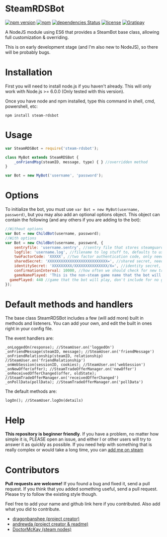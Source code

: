 # SteamRDSBot

[![npm version](https://badge.fury.io/js/steam-rdsbot.svg)](https://www.npmjs.com/package/steam-rdsbot)
[![npm](https://img.shields.io/npm/dw/steam-rdsbot.svg)](https://www.npmjs.com/package/steam-rdsbot)
[![dependencies Status](https://david-dm.org/ricardosohn/node-steam-rdsbot/status.svg)](https://www.npmjs.com/package/steam-rdsbot)
[![license](https://img.shields.io/github/license/mashape/apistatus.svg)](https://github.com/ricardosohn/node-steam-rdsbot/blob/master/LICENSE)
[![Gratipay](https://img.shields.io/gratipay/user/ricardosohn.svg)](https://gratipay.com/~ricardosohn/)

A NodeJS module using ES6 that provides a SteamBot base class, allowing full customization & overriding.

This is on early development stage (and I'm also new to NodeJS), so there will be probably bugs.

# Installation
First you will need to install node.js if you haven't already. This will only work with Node.js >= 6.0.0 (Only tested with this version).

Once you have node and npm installed, type this command in shell, cmd, powershell, etc:
```
npm install steam-rdsbot 
```

# Usage

```JavaScript
var SteamRDSBot = require('steam-rdsbot');

class MyBot extends SteamRDSBot {
	_onFriendMsg(steamID, message, type) { } //overridden method
}

var Bot = new MyBot('username', 'password');
```

# Options
To initialize the bot, you must use `var Bot = new MyBot(username, password)`, but you may also add an optional options object. This object can contain the following (and any others if you are adding to the bot):
```JavaScript
//Without options
var Bot = new ChildBot(username, password);
//With options
var Bot = new ChildBot(username, password, {
	sentryfile: 'username.sentry', //sentry file that stores steamguard info, defaults to username.sentry
	logfile: 'username.log', //filename to log stuff to, defaults to username.log
	twoFactorCode: 'XXXXX', //two factor authentication code, only needed if you're using the mobile 2FA
	sharedSecret: 'XXXXXXXXXXXXXXXXXXXXXXXXXXX=', //shared secret, needed to automatically generate twoFactorCode
	identitySecret: 'XXXXXXXXX/XXXXXXXXXXXXXXX/X=', //identity secret, needed to automatically confirm trade offers, must be used with confirmationInterval
	confirmationInterval: 10000, //how often we should check for new trades to confirm in miliseconds, must be used with identitySecret
	gameNamePlayed: 'This is the non-steam game name that the bot will play',
  gamePlayed: 440 //game that the bot will play, don't include for no game
});
```

# Default methods and handlers

The base class SteamRDSBot includes a few (will add more) built in methods and listeners. 
You can add your own, and edit the built in ones right in your config file.

The event handlers are:
```
_onLoggedOn(response); //SteamUser.on('loggedOn')
_onFriendMessage(steamID, message); //SteamUser.on('friendMessage')
_onFriendRelationship(steamID, relationship) //SteamUser.on('friendRelationship')
_onWebSession(sessionID, cookies); //SteamUser.on('webSession')
_onNewOffer(offer); //SteamTradeOfferManager.on('newOffer')
_onReceivedOfferChanged(offer, oldState); //SteamTradeOfferManager.on('receivedOfferChanged')
_onPollData(pollData); //SteamTradeOfferManager.on('pollData')
```

The default methods are:
```
logOn(); //SteamUser.logOn(details)
```
# Help
**This repository is beginner friendly**. If you have a problem, no matter how simple it is, PLEASE open an issue, and either I or other users will try to answer it as quickly as possible. 
If you need help with something that is really complex or would take a long time, you can [add me on steam](http://steamcommunity.com/id/ricardosohn/)

# Contributors
**Pull requests are welcome!** If you found a bug and fixed it, send a pull request.
If you think that you added something useful, send a pull request. 
Please try to follow the existing style though.

Feel free to add your name and github link here if you contributed. Also add what you did to contribute.

* [dragonbanshee (project creator)](https://github.com/dragonbanshee)
* [andrewda (project creator & readme)](https://github.com/andrewda)
* [DoctorMcKay (steam nodes)](https://github.com/DoctorMcKay)
